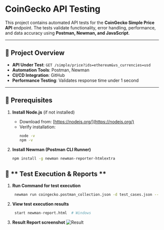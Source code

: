 # CoinGecko API Testing  

This project contains automated API tests for the **CoinGecko Simple Price API** endpoint. The tests validate functionality, error handling, performance, and data accuracy using **Postman, Newman, and JavaScript**.

---

## 🚀 **Project Overview**  

- **API Under Test**: `GET /simple/price?ids=ethereum&vs_currencies=usd`  
- **Automation Tools**: Postman, Newman  
- **CI/CD Integration**: GitHub 
- **Performance Testing**: Validates response time under 1 second  

---

## 📌 **Prerequisites**  

1. **Install Node.js** (if not installed)  
   - Download from: [https://nodejs.org/](https://nodejs.org/)  
   - Verify installation:  
     ```sh
     node -v
     npm -v
     ```
   
2. **Install Newman (Postman CLI Runner)**  
   ```sh
   npm install -g newman newman-reporter-htmlextra


## 📌 ** Test Execution & Reports **

1. **Run Command for test execution**  
   ```sh
    newman run coingecko.postman_collection.json -d test_cases.json --reporters cli -r htmlextra --reporter-htmlextra-export newman-report.html

   
2. **View test execution results**  
   ```sh
    start newman-report.html  # Windows
   

3. **Result Report screenshot**
   ![Result](Screenshot%202025-02-19%20125541.png)